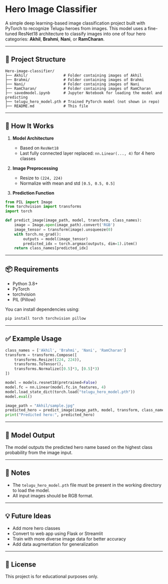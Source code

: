 # Hero Image Classifier

A simple deep learning-based image classification project built with PyTorch to recognize Telugu heroes from images. This model uses a fine-tuned ResNet18 architecture to classify images into one of four hero categories: **Akhil**, **Brahmi**, **Nani**, or **RamCharan**.

---

## 🔧 Project Structure

```
Hero-image-classifier/
├── Akhil/                # Folder containing images of Akhil
├── Brahmi/               # Folder containing images of Brahmi
├── Nani/                 # Folder containing images of Nani
├── RamCharan/            # Folder containing images of RamCharan
├── savedmodel.ipynb      # Jupyter Notebook for loading the model and predicting
├── telugu_hero_model.pth # Trained PyTorch model (not shown in repo)
├── README.md             # This file
```

---

## 🚀 How It Works

1. **Model Architecture**

   * Based on `ResNet18`
   * Last fully connected layer replaced: `nn.Linear(..., 4)` for 4 hero classes

2. **Image Preprocessing**

   * Resize to `(224, 224)`
   * Normalize with mean and std `[0.5, 0.5, 0.5]`

3. **Prediction Function**

```python
from PIL import Image
from torchvision import transforms
import torch

def predict_image(image_path, model, transform, class_names):
    image = Image.open(image_path).convert('RGB')
    image_tensor = transform(image).unsqueeze(0)
    with torch.no_grad():
        outputs = model(image_tensor)
        predicted_idx = torch.argmax(outputs, dim=1).item()
    return class_names[predicted_idx]
```

---

## 📦 Requirements

* Python 3.8+
* PyTorch
* torchvision
* PIL (Pillow)

You can install dependencies using:

```bash
pip install torch torchvision pillow
```

---

## ✅ Example Usage

```python
class_names = ['Akhil', 'Brahmi', 'Nani', 'RamCharan']
transform = transforms.Compose([
    transforms.Resize((224, 224)),
    transforms.ToTensor(),
    transforms.Normalize([0.5]*3, [0.5]*3)
])

model = models.resnet18(pretrained=False)
model.fc = nn.Linear(model.fc.in_features, 4)
model.load_state_dict(torch.load("telugu_hero_model.pth"))
model.eval()

image_path = "Akhil/sample.jpg"
predicted_hero = predict_image(image_path, model, transform, class_names)
print("Predicted hero:", predicted_hero)
```

---

## 🧠 Model Output

The model outputs the predicted hero name based on the highest class probability from the image input.

---

## 📌 Notes

* The `telugu_hero_model.pth` file must be present in the working directory to load the model.
* All input images should be RGB format.

---

## 💡 Future Ideas

* Add more hero classes
* Convert to web app using Flask or Streamlit
* Train with more diverse image data for better accuracy
* Add data augmentation for generalization

---

## 📜 License

This project is for educational purposes only.
